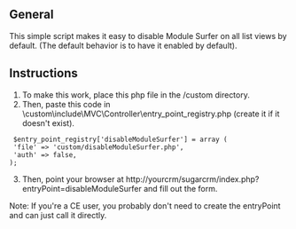 ## General

  This simple script makes it easy to disable Module Surfer on all list views by default.  (The default behavior is to have it enabled by default).

## Instructions
  
  1) To make this work, place this php file in the /custom directory.
  2) Then, paste this code in \custom\include\MVC\Controller\entry_point_registry.php (create it if it doesn't exist).
 
 ``` 
  $entry_point_registry['disableModuleSurfer'] = array (
  'file' => 'custom/disableModuleSurfer.php',
  'auth' => false,
 );
 ```
   3) Then, point your browser at http://yourcrm/sugarcrm/index.php?entryPoint=disableModuleSurfer and fill out the form.

Note: If you're a CE user, you probably don't need to create the entryPoint and can just call it directly.


